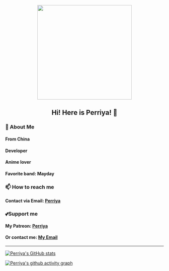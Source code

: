 <p align="center"><img width="300px" src="https://github.com/user-attachments/assets/de9eb48c-35af-4494-a404-e4ab7325c899"/></p>

<h2 align="center">Hi! Here is Perriya! 👋</h2>

### 💬 About Me
#### From China
#### Developer
#### Anime lover
#### Favorite band: Mayday


### 📫 How to reach me
#### Contact via Email: [**Perriya**](mailto:perriya@proton.me "perriya@proton.me")

### 💕Support me
#### My Patreon: [**Perriya**](https://patreon.com/Perriya)
#### Or contact me: [**My Email**](mailto:perriya@proton.me "perriya@proton.me")

---

[![Perriya's GitHub stats](https://github-readme-stats.vercel.app/api?username=perriya&theme=one_dark_pro&show_icons=true)](https://github.com/perriya)

[![Perriya's github activity graph](https://github-readme-activity-graph.vercel.app/graph?username=perriya&theme=tokyo-night)](https://github.com/perriya)
